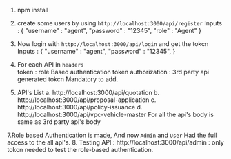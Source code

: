 1. npm install
2. create some users by using `http://localhost:3000/api/register`
                Inputs : {
                            "username" : "agent",
                            "password" : "12345",
                            "role" : "Agent"
                        }
3. Now login with `http://localhost:3000/api/login` and get the tokcn
                     Inputs : {
                            "username" : "agent",
                            "password" : "12345",
                        }

4. For each API in `headers`  
        token : role Based authentication token
        authorization : 3rd party api generated tokcn
   Mandatory to add.
6. API's List
  a. http://localhost:3000/api/quotation
  b. http://localhost:3000/api/proposal-application
  c. http://localhost:3000/api/policy-issuance
  d. http://localhost:3000/api/vpc-vehicle-master
  For all the api's body is same as 3rd party api's body

7.Role based Authentication is made, And now `Admin` and `User` Had the full access to the all api's.
8. Testing API : http://localhost:3000/api/admin : only tokcn needed to test the role-based authentication.
